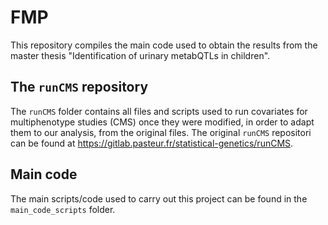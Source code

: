 # FMP

This repository compiles the main code used to obtain the results from the master thesis "Identification of urinary metabQTLs in children".


## The `runCMS` repository

The `runCMS` folder contains all files and scripts used to run covariates for multiphenotype studies (CMS) once they were modified, in order to adapt them to our analysis, from the original files. The original `runCMS` repositori can be found at https://gitlab.pasteur.fr/statistical-genetics/runCMS.



## Main code

The main scripts/code used to carry out this project can be found in the `main_code_scripts` folder.
